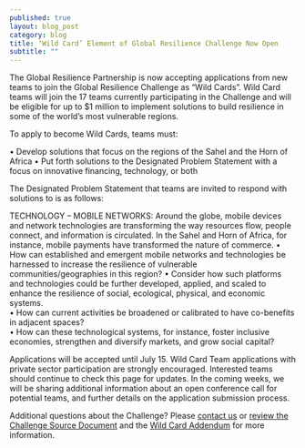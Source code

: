 ```yaml
---
published: true
layout: blog_post
category: blog
title: ‘Wild Card’ Element of Global Resilience Challenge Now Open
subtitle: ""
---
```


The Global Resilience Partnership is now accepting applications from new teams to join the Global Resilience Challenge as “Wild Cards”. Wild Card teams will join the 17 teams currently participating in the Challenge and will be eligible for up to $1 million to implement solutions to build resilience in some of the world’s most vulnerable regions. 

To apply to become Wild Cards, teams must: 

•	Develop solutions that focus on the regions of the Sahel and the Horn of Africa
•	Put forth solutions to the Designated Problem Statement with a focus on innovative financing, technology, or both

The Designated Problem Statement that teams are invited to respond with solutions to is as follows:

TECHNOLOGY – MOBILE NETWORKS: 
Around the globe, mobile devices and network technologies are transforming the way resources flow, people connect, and information is circulated. In the Sahel and Horn of Africa, for instance, mobile payments have transformed the nature of commerce. 
•	How can established and emergent mobile networks and technologies be harnessed to increase the resilience of vulnerable communities/geographies in this region? 
•	Consider how such platforms and technologies could be further developed, applied, and scaled to enhance the resilience of social, ecological, physical, and economic systems.  
•	How can current activities be broadened or calibrated to have co-benefits in adjacent spaces?  
•	How can these technological systems, for instance, foster inclusive economies, strengthen and diversify markets, and grow social capital?

Applications will be accepted until July 15. Wild Card Team applications with private sector participation are strongly encouraged. Interested teams should continue to check this page for updates. In the coming weeks, we will be sharing additional information about an open conference call for potential teams, and further details on the application submission process.

Additional questions about the Challenge? Please <a href='mailto:challenge@globalresiliencepartnership.org'>contact us</a> or <a href='{{site.baseurl}}/resource/challenge-docs/GRP_Source_Document_English.pdf' download='GRP_Source_Document_English.pdf' onClick="_gaq.push(['_trackEvent', 'Click', 'Download', 'GRP_Source_Document_English']);">review the Challenge Source Document</a> and the <a href='{{site.baseurl}}/resource/challenge-docs/GRP Challenge Source Document_Wild Card Addendum_15May2015_FINAL.pdf' download='GRP Challenge Source Document_Wild Card Addendum_15May2015_FINAL.pdf' onClick="_gaq.push(['_trackEvent', 'Click', 'Download', 'GRP_Challenge Source Document_Wild Card Addendum']);">Wild Card Addendum</a> for more information.



